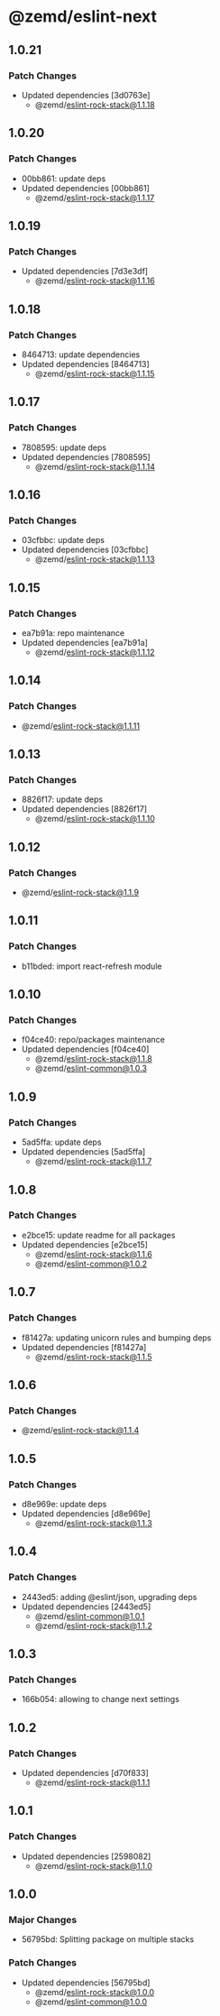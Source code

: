 # @zemd/eslint-next

## 1.0.21

### Patch Changes

- Updated dependencies [3d0763e]
  - @zemd/eslint-rock-stack@1.1.18

## 1.0.20

### Patch Changes

- 00bb861: update deps
- Updated dependencies [00bb861]
  - @zemd/eslint-rock-stack@1.1.17

## 1.0.19

### Patch Changes

- Updated dependencies [7d3e3df]
  - @zemd/eslint-rock-stack@1.1.16

## 1.0.18

### Patch Changes

- 8464713: update dependencies
- Updated dependencies [8464713]
  - @zemd/eslint-rock-stack@1.1.15

## 1.0.17

### Patch Changes

- 7808595: update deps
- Updated dependencies [7808595]
  - @zemd/eslint-rock-stack@1.1.14

## 1.0.16

### Patch Changes

- 03cfbbc: update deps
- Updated dependencies [03cfbbc]
  - @zemd/eslint-rock-stack@1.1.13

## 1.0.15

### Patch Changes

- ea7b91a: repo maintenance
- Updated dependencies [ea7b91a]
  - @zemd/eslint-rock-stack@1.1.12

## 1.0.14

### Patch Changes

- @zemd/eslint-rock-stack@1.1.11

## 1.0.13

### Patch Changes

- 8826f17: update deps
- Updated dependencies [8826f17]
  - @zemd/eslint-rock-stack@1.1.10

## 1.0.12

### Patch Changes

- @zemd/eslint-rock-stack@1.1.9

## 1.0.11

### Patch Changes

- b11bded: import react-refresh module

## 1.0.10

### Patch Changes

- f04ce40: repo/packages maintenance
- Updated dependencies [f04ce40]
  - @zemd/eslint-rock-stack@1.1.8
  - @zemd/eslint-common@1.0.3

## 1.0.9

### Patch Changes

- 5ad5ffa: update deps
- Updated dependencies [5ad5ffa]
  - @zemd/eslint-rock-stack@1.1.7

## 1.0.8

### Patch Changes

- e2bce15: update readme for all packages
- Updated dependencies [e2bce15]
  - @zemd/eslint-rock-stack@1.1.6
  - @zemd/eslint-common@1.0.2

## 1.0.7

### Patch Changes

- f81427a: updating unicorn rules and bumping deps
- Updated dependencies [f81427a]
  - @zemd/eslint-rock-stack@1.1.5

## 1.0.6

### Patch Changes

- @zemd/eslint-rock-stack@1.1.4

## 1.0.5

### Patch Changes

- d8e969e: update deps
- Updated dependencies [d8e969e]
  - @zemd/eslint-rock-stack@1.1.3

## 1.0.4

### Patch Changes

- 2443ed5: adding @eslint/json, upgrading deps
- Updated dependencies [2443ed5]
  - @zemd/eslint-common@1.0.1
  - @zemd/eslint-rock-stack@1.1.2

## 1.0.3

### Patch Changes

- 166b054: allowing to change next settings

## 1.0.2

### Patch Changes

- Updated dependencies [d70f833]
  - @zemd/eslint-rock-stack@1.1.1

## 1.0.1

### Patch Changes

- Updated dependencies [2598082]
  - @zemd/eslint-rock-stack@1.1.0

## 1.0.0

### Major Changes

- 56795bd: Splitting package on multiple stacks

### Patch Changes

- Updated dependencies [56795bd]
  - @zemd/eslint-rock-stack@1.0.0
  - @zemd/eslint-common@1.0.0
